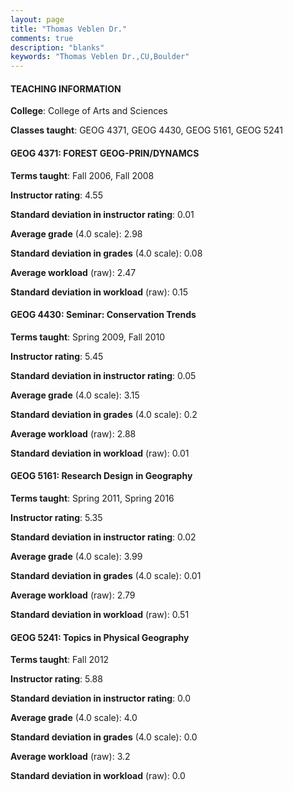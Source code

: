 ```yaml
---
layout: page
title: "Thomas Veblen Dr." 
comments: true
description: "blanks"
keywords: "Thomas Veblen Dr.,CU,Boulder"
---
```

<head>
<script src="https://ajax.googleapis.com/ajax/libs/jquery/2.1.3/jquery.min.js"></script>
<script src="https://dl.dropboxusercontent.com/s/pc42nxpaw1ea4o9/highcharts.js?dl=0"></script>
<!-- <script src="../assets/js/highcharts.js"></script> -->
<style type="text/css">@font-face {
	font-family: "Bebas Neue";
	src: url(https://www.filehosting.org/file/details/544349/BebasNeue Regular.otf) format("opentype");
	}
	h1.Bebas { 
		font-family: "Bebas Neue", Verdana, Tahoma;
	}
</style>
</head>
	   
#### TEACHING INFORMATION

**College**: College of Arts and Sciences

**Classes taught**: GEOG 4371, GEOG 4430, GEOG 5161, GEOG 5241

#### GEOG 4371: FOREST GEOG-PRIN/DYNAMCS

**Terms taught**: Fall 2006, Fall 2008

**Instructor rating**: 4.55

**Standard deviation in instructor rating**: 0.01

**Average grade** (4.0 scale): 2.98

**Standard deviation in grades** (4.0 scale): 0.08

**Average workload** (raw): 2.47

**Standard deviation in workload** (raw): 0.15

#### GEOG 4430: Seminar: Conservation Trends

**Terms taught**: Spring 2009, Fall 2010

**Instructor rating**: 5.45

**Standard deviation in instructor rating**: 0.05

**Average grade** (4.0 scale): 3.15

**Standard deviation in grades** (4.0 scale): 0.2

**Average workload** (raw): 2.88

**Standard deviation in workload** (raw): 0.01

#### GEOG 5161: Research Design in Geography

**Terms taught**: Spring 2011, Spring 2016

**Instructor rating**: 5.35

**Standard deviation in instructor rating**: 0.02

**Average grade** (4.0 scale): 3.99

**Standard deviation in grades** (4.0 scale): 0.01

**Average workload** (raw): 2.79

**Standard deviation in workload** (raw): 0.51

#### GEOG 5241: Topics in Physical Geography

**Terms taught**: Fall 2012

**Instructor rating**: 5.88

**Standard deviation in instructor rating**: 0.0

**Average grade** (4.0 scale): 4.0

**Standard deviation in grades** (4.0 scale): 0.0

**Average workload** (raw): 3.2

**Standard deviation in workload** (raw): 0.0

